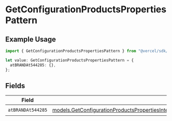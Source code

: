 # GetConfigurationProductsPropertiesPattern

## Example Usage

```typescript
import { GetConfigurationProductsPropertiesPattern } from "@vercel/sdk/models/getconfigurationproductsop.js";

let value: GetConfigurationProductsPropertiesPattern = {
  atBRANDAt544285: {},
};
```

## Fields

| Field                                                                                                                                                                                                                                          | Type                                                                                                                                                                                                                                           | Required                                                                                                                                                                                                                                       | Description                                                                                                                                                                                                                                    |
| ---------------------------------------------------------------------------------------------------------------------------------------------------------------------------------------------------------------------------------------------- | ---------------------------------------------------------------------------------------------------------------------------------------------------------------------------------------------------------------------------------------------- | ---------------------------------------------------------------------------------------------------------------------------------------------------------------------------------------------------------------------------------------------- | ---------------------------------------------------------------------------------------------------------------------------------------------------------------------------------------------------------------------------------------------- |
| `atBRANDAt544285`                                                                                                                                                                                                                              | [models.GetConfigurationProductsPropertiesIntegrationsResponse200ApplicationJSONResponseBodyProductsAtBRANDAt544285](../models/getconfigurationproductspropertiesintegrationsresponse200applicationjsonresponsebodyproductsatbrandat544285.md) | :heavy_check_mark:                                                                                                                                                                                                                             | N/A                                                                                                                                                                                                                                            |